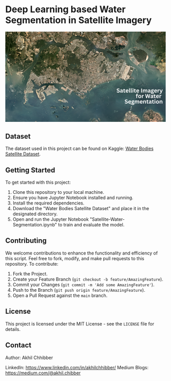 # Deep Learning based Water Segmentation in Satellite Imagery
<p align="center">
  <img src="https://github.com/akhilchibber/Water-Segmentation/blob/main/Water-Segmentation.png?raw=true" alt="earthml Logo">
</p>

## Dataset
The dataset used in this project can be found on Kaggle: [Water Bodies Satellite Dataset](https://www.kaggle.com/datasets/franciscoescobar/satellite-images-of-water-bodies/data). 

## Getting Started
To get started with this project:

1. Clone this repository to your local machine.
2. Ensure you have Jupyter Notebook installed and running.
3. Install the required dependencies.
4. Download the "Water Bodies Satellite Dataset" and place it in the designated directory.
5. Open and run the Jupyter Notebook "Satellite-Water-Segmentation.ipynb" to train and evaluate the model.
   
## Contributing
We welcome contributions to enhance the functionality and efficiency of this script. Feel free to fork, modify, and make pull requests to this repository. To contribute:

1. Fork the Project.
2. Create your Feature Branch (`git checkout -b feature/AmazingFeature`).
3. Commit your Changes (`git commit -m 'Add some AmazingFeature'`).
4. Push to the Branch (`git push origin feature/AmazingFeature`).
5. Open a Pull Request against the `main` branch.

## License

This project is licensed under the MIT License - see the `LICENSE` file for details.

## Contact

Author: Akhil Chhibber

LinkedIn: https://www.linkedin.com/in/akhilchhibber/
Medium Blogs: https://medium.com/@akhil.chibber
